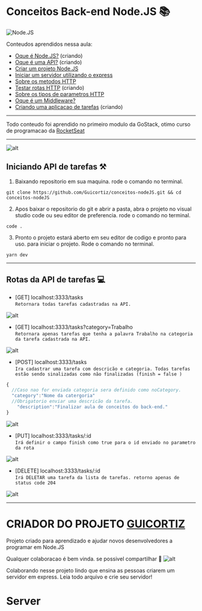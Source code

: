# Conceitos Back-end Node.JS 📚
![Node.JS](https://isitics.com/wp-content/uploads/2019/06/2400%D1%851260-rw-blog-node-js.png)
    
Conteudos aprendidos nessa aula:
- [Oque é Node.JS?](/Content/ConceitosNode.MD) (criando)
- [Oque é uma API?](/Content/ConceitosAPI.MD) (criando)
- [Criar um projeto Node.JS](Content/CriarProjeto.MD)
- [Iniciar um servidor utilizando o express](Content/IniciarServidor.MD)
- [Sobre os metodos HTTP](Content/MetodosHTTP.MD)
- [Testar rotas HTTP](Content/TestarRotasHTTP.MD) (criando)
- [Sobre os tipos de parametros HTTP](Content/ParametrosHTTP.MD)
- [Oque é um Middleware?](Content/Middlewares.MD)
- [Criando uma aplicacao de tarefas](Content/AplicacaoTarefas.MD) (criando)

----------
Todo conteudo foi aprendido no primeiro modulo da GoStack, otimo curso de programacao da [RocketSeat](https://rocketseat.com.br/)

----------

![alt](https://riis.com/wp-content/uploads/2017/07/api.jpg)

## Iniciando API de tarefas ⚒
1. Baixando repositorio em sua maquina. rode o comando no terminal.
```
git clone https://github.com/Guicortiz/conceitos-nodeJS.git && cd conceitos-nodeJS
```
2. Apos baixar o repositorio do git e abrir a pasta, abra o projeto no visual studio code ou seu editor de preferencia. rode o comando no terminal.
```
code .
```
3. Pronto o projeto estará aberto em seu editor de codigo e pronto para uso. para iniciar o projeto. Rode o comando no terminal.
```
yarn dev
```
----------
## Rotas da API de tarefas 💻
- [GET] localhost:3333/tasks  
`Retornara todas tarefas cadastradas na API.`

![alt](images/retornogetsemparametro.png?raw=true "Retorno Get")

- [GET] localhost:3333/tasks?category=Trabalho   
`Retornara apenas tarefas que tenha a palavra Trabalho na categoria da tarefa cadastrada na API.`

![alt](images/retornogetparametro.png?raw=true "Retorno Get com parametro")
- [POST] localhost:3333/tasks   
`Ira cadastrar uma tarefa com descricão e categoria. Todas tarefas estão sendo sinalizadas como não finalizadas (finish = false )`
```javascript
{
  //Caso nao for enviada categoria sera definido como noCategory.
  "category":"Nome da catergoria"
  //Obrigatorio enviar uma descricão da tarefa.
	"description":"Finalizar aula de conceitos do back-end."
}
```

![alt](images/retornopost.png?raw=true "Retorno Post")

- [PUT] localhost:3333/tasks/:id   
`Irá definir o campo finish como true para o id enviado no parametro da rota`

![alt](images/retornoupdate.png?raw=true "Retorno Update")

- [DELETE] localhost:3333/tasks/:id   
`Irá DELETAR uma tarefa da lista de tarefas. retorno apenas de status code 204`

![alt](images/retornodelete.png?raw=true "Retorno Delete")


----------
# CRIADOR DO PROJETO [GUICORTIZ](https://github.com/Guicortiz)
Projeto criado para aprendizado e ajudar novos desenvolvedores a programar em Node.JS  
  
Qualquer colaboracao é bem vinda. se possivel compartilhar 💙
![alt](https://avatars2.githubusercontent.com/u/32350762?s=460&u=1f2572701fb8f7ccdb1d7b0c9cf1d9677a8f6610&v=4)


Colaborando nesse projeto lindo que ensina as pessoas criarem um servidor em express.
Leia todo arquivo e crie seu servidor!
# Server

